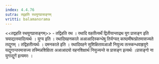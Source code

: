 ```yaml
---
index: 4.4.76
sutra: तद्वहति रथयुगप्रासङ्गम्
vritti: balamanorama
---
```


<<तद्वहति रथयुगप्रासङ्गम्>> - तद्विहति रथ । रथादि वहतीत्यर्थे द्वितीयान्ताद्रथ युग प्रासङ्ग इति त्रयाद्यत्स्यादित्यर्थः । युग्य इति । रथादिवहनकाले अआआदिस्कन्धेषु तिर्यग्यत् काष्ठमीषत्प्रोतमासज्यते तद्युगम् । तद्विहतीत्यर्थः । दमनकाले इति । रथादिवहने सुशिक्षितावआऔ नियुज्य तत्स्कन्धवाह्रयुगे यद्युगान्तरमासज्य तस्मिन्नशिक्षिता अआआदयो वहनशिक्षार्थ नियुज्यन्ते स प्रासङ्ग इत्यर्थः ।प्रासङ्गो ना युगाद्युगे॑ इत्यमरः ।